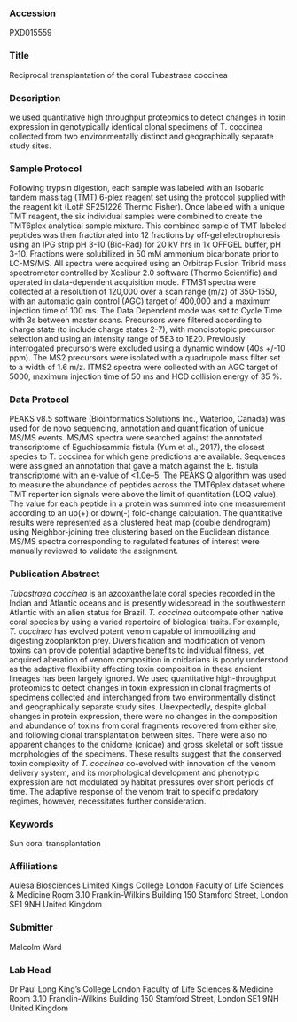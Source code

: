 ### Accession
PXD015559

### Title
Reciprocal transplantation of the coral Tubastraea coccinea

### Description
we used quantitative high throughput proteomics to detect changes in toxin expression in genotypically identical clonal specimens of T. coccinea collected from two environmentally distinct and geographically separate study sites.

### Sample Protocol
Following trypsin digestion, each sample was labeled with an  isobaric tandem mass tag (TMT) 6-plex reagent set using the protocol supplied with the reagent kit (Lot# SF251226 Thermo Fisher). Once labeled with a unique TMT reagent, the six individual samples were combined to create the TMT6plex analytical sample mixture. This combined sample of TMT labeled peptides was then fractionated into 12 fractions by off-gel electrophoresis using an IPG strip pH 3-10 (Bio-Rad) for 20 kV hrs in 1x OFFGEL buffer, pH 3-10. Fractions were solubilized in 50 mM ammonium bicarbonate prior to LC-MS/MS.  All spectra were acquired using an Orbitrap Fusion Tribrid mass spectrometer controlled by Xcalibur 2.0 software (Thermo Scientific) and operated in data-dependent acquisition mode. FTMS1 spectra were collected at a resolution of 120,000 over a scan range (m/z) of 350-1550, with an automatic gain control (AGC) target of 400,000 and a maximum injection time of 100 ms. The Data Dependent mode was set to Cycle Time with 3s between master scans. Precursors were filtered according to charge state (to include charge states 2-7), with monoisotopic precursor selection and using an intensity range of 5E3 to 1E20. Previously interrogated precursors were excluded using a dynamic window (40s +/-10 ppm). The MS2 precursors were isolated with a quadrupole mass filter set to a width of 1.6 m/z. ITMS2 spectra were collected with an AGC target of 5000, maximum injection time of 50 ms and HCD collision energy of 35 %.

### Data Protocol
PEAKS v8.5 software (Bioinformatics Solutions Inc., Waterloo, Canada) was used for de novo sequencing, annotation and quantification of unique MS/MS events. MS/MS spectra were searched against the annotated transcriptome of Eguchipsammia fistula (Yum et al., 2017), the closest species to T. coccinea for which gene predictions are available. Sequences were assigned an annotation that gave a match against the E. fistula transcriptome with an e-value of <1.0e–5. The PEAKS Q algorithm was used to measure the abundance of peptides across the TMT6plex dataset where TMT reporter ion signals were above the limit of quantitation (LOQ value). The value for each peptide in a protein was summed into one measurement according to an up(+) or down(-) fold-change calculation. The quantitative results were represented as a clustered heat map (double dendrogram) using Neighbor-joining tree clustering based on the Euclidean distance. MS/MS spectra corresponding to regulated features of interest were manually reviewed to validate the assignment.

### Publication Abstract
<i>Tubastraea coccinea</i> is an azooxanthellate coral species recorded in the Indian and Atlantic oceans and is presently widespread in the southwestern Atlantic with an alien status for Brazil. <i>T.&#xa0;coccinea</i> outcompete other native coral species by using a varied repertoire of biological traits. For example, <i>T.&#xa0;coccinea</i> has evolved potent venom capable of immobilizing and digesting zooplankton prey. Diversification and modification of venom toxins can provide potential adaptive benefits to individual fitness, yet acquired alteration of venom composition in cnidarians is poorly understood as the adaptive flexibility affecting toxin composition in these ancient lineages has been largely ignored. We used quantitative high-throughput proteomics to detect changes in toxin expression in clonal fragments of specimens collected and interchanged from two environmentally distinct and geographically separate study sites. Unexpectedly, despite global changes in protein expression, there were no changes in the composition and abundance of toxins from coral fragments recovered from either site, and following clonal transplantation between sites. There were also no apparent changes to the cnidome (cnidae) and gross skeletal or soft tissue morphologies of the specimens. These results suggest that the conserved toxin complexity of <i>T.&#xa0;coccinea</i> co-evolved with innovation of the venom delivery system, and its morphological development and phenotypic expression are not modulated by habitat pressures over short periods of time. The adaptive response of the venom trait to specific predatory regimes, however, necessitates further consideration.

### Keywords
Sun coral transplantation

### Affiliations
Aulesa Biosciences Limited
King’s College London Faculty of Life Sciences & Medicine Room 3.10 Franklin-Wilkins Building 150 Stamford Street, London  SE1 9NH United Kingdom

### Submitter
Malcolm Ward

### Lab Head
Dr Paul Long
King’s College London Faculty of Life Sciences & Medicine Room 3.10 Franklin-Wilkins Building 150 Stamford Street, London  SE1 9NH United Kingdom


